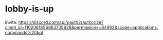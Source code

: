 # lobby-is-up

Invite: https://discord.com/api/oauth2/authorize?client_id=1102081856863735928&permissions=84992&scope=applications.commands%20bot